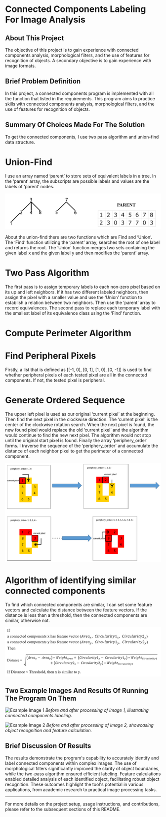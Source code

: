 # Connected Components Labeling For Image Analysis

## About This Project

The objective of this project is to gain experience with connected components analysis, morphological filters, and the use of features for recognition of objects. A secondary objective is to gain experience with image formats.

## Brief Problem Definition

In this project, a connected components program is implemented with all the function that listed in the requirements. This program aims to practice skills with connected components analysis, morphological filters, and the use of features for recognition of objects.

## Summary Of Choices Made For The Solution

To get the connected components, I use two pass algorithm and union-find data structure.

# Union-Find
I use an array named ‘parent’ to store sets of equivalent labels in a tree. In the ‘parent’ array, the subscripts are possible labels and values are the labels of ‘parent’ nodes.

![union-find](imgs/union-find.jpg)

About the union-find there are two functions which are Find and ‘Union’. The ‘Find’ function utilizing the ‘parent’ array, searches the root of one label and returns the root. The ‘Union’ function merges two sets containing the given label x and the given label y and then modifies the ‘parent’ array.

# Two Pass Algorithm

The first pass is to assign temporary labels to each non-zero pixel based on its up and left neighbors. If it has two different labeled neighbors, then assign the pixel with a smaller value and use the ‘Union’ function to establish a relation between two neighbors. Then use the ‘parent’ array to record equivalences. The second pass to replace each temporary label with the smallest label of its equivalence class using the ‘Find’ function.

# Compute Perimeter Algorithm
# Find Peripheral Pixels
Firstly, a list that is defined as [[-1, 0], [0, 1], [1, 0], [0, -1]] is used to find whether peripheral pixels of each tested pixel are all in the connected components. If not, the tested pixel is peripheral.

# Generate Ordered Sequence
The upper left pixel is used as our original ‘current pixel’ at the beginning. Then find the next pixel in the clockwise direction. The ‘current pixel’ is the center of the clockwise rotation search. When the next pixel is found, the new found pixel would replace the old ‘current pixel’ and the algorithm would continue to find the new next pixel. The algorithm would not stop until the original start pixel is found. Finally the array ‘periphery_order’ forms. I traverse the sequence of the ‘periphery_order’ and accumulate the distance of each neighbor pixel to get the perimeter of a connected component.

![Compute-Perimeter-Algorithm](imgs/Compute-Perimeter-Algorithm.jpg)
  
# Algorithm of identifying similar connected components
To find which connected components are similar, I can set some feature vectors and calculate the distance between the feature vectors. If the distance is less than a threshold, then the connected components are similar, otherwise not.

![Math](imgs/Math.jpg)


## Two Example Images And Results Of Running The Program On Them

![Example Image 1](path/to/example1.png)
*Before and after processing of image 1, illustrating connected components labeling.*

![Example Image 2](path/to/example2.png)
*Before and after processing of image 2, showcasing object recognition and feature calculation.*

## Brief Discussion Of Results

The results demonstrate the program's capability to accurately identify and label connected components within complex images. The use of morphological filters significantly improved the clarity of object boundaries, while the two-pass algorithm ensured efficient labeling. Feature calculations enabled detailed analysis of each identified object, facilitating robust object recognition. These outcomes highlight the tool's potential in various applications, from academic research to practical image processing tasks.

---

For more details on the project setup, usage instructions, and contributions, please refer to the subsequent sections of this README.
